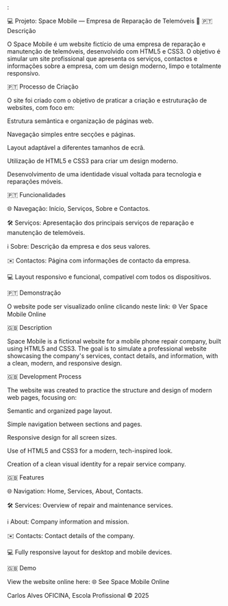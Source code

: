 :

💻 Projeto: Space Mobile — Empresa de Reparação de Telemóveis 🔧
🇵🇹 Descrição

O Space Mobile é um website fictício de uma empresa de reparação e manutenção de telemóveis, desenvolvido com HTML5 e CSS3.
O objetivo é simular um site profissional que apresenta os serviços, contactos e informações sobre a empresa, com um design moderno, limpo e totalmente responsivo.

🇵🇹 Processo de Criação

O site foi criado com o objetivo de praticar a criação e estruturação de websites, com foco em:

Estrutura semântica e organização de páginas web.

Navegação simples entre secções e páginas.

Layout adaptável a diferentes tamanhos de ecrã.

Utilização de HTML5 e CSS3 para criar um design moderno.

Desenvolvimento de uma identidade visual voltada para tecnologia e reparações móveis.

🇵🇹 Funcionalidades

🌐 Navegação: Início, Serviços, Sobre e Contactos.

🛠️ Serviços: Apresentação dos principais serviços de reparação e manutenção de telemóveis.

ℹ️ Sobre: Descrição da empresa e dos seus valores.

✉️ Contactos: Página com informações de contacto da empresa.

💻 Layout responsivo e funcional, compatível com todos os dispositivos.

🇵🇹 Demonstração

O website pode ser visualizado online clicando neste link:
🌐 Ver Space Mobile Online

🇬🇧 Description

Space Mobile is a fictional website for a mobile phone repair company, built using HTML5 and CSS3.
The goal is to simulate a professional website showcasing the company's services, contact details, and information, with a clean, modern, and responsive design.

🇬🇧 Development Process

The website was created to practice the structure and design of modern web pages, focusing on:

Semantic and organized page layout.

Simple navigation between sections and pages.

Responsive design for all screen sizes.

Use of HTML5 and CSS3 for a modern, tech-inspired look.

Creation of a clean visual identity for a repair service company.

🇬🇧 Features

🌐 Navigation: Home, Services, About, Contacts.

🛠️ Services: Overview of repair and maintenance services.

ℹ️ About: Company information and mission.

✉️ Contacts: Contact details of the company.

💻 Fully responsive layout for desktop and mobile devices.

🇬🇧 Demo

View the website online here:
🌐 See Space Mobile Online

Carlos Alves
OFICINA, Escola Profissional © 2025

